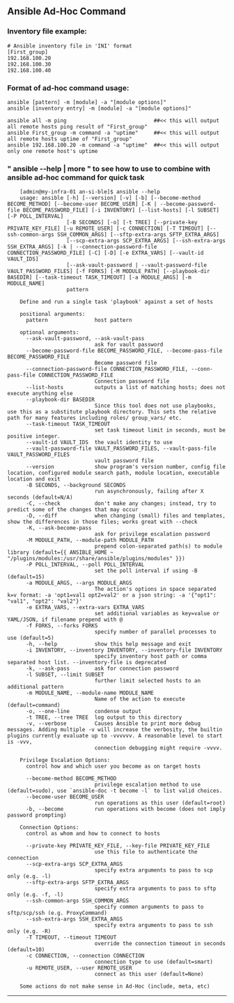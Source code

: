 ## Ansible Ad-Hoc Command

### Inventory file example:

	# Ansible inventory file in 'INI' format
	[First_group]
	192.168.100.20
 	192.168.100.30
 	192.168.100.40

### Format of ad-hoc command usage:
	ansible [pattern] -m [module] -a "[module options]"
 	ansible [inventory entry] -m [module] -a "[module options]"
  
	ansible all -m ping                            ##<< this will output all remote hosts ping result of "First_group"
 	ansible First_group -m command -a "uptime"     ##<< this will output all remote hosts uptime of "First_group"
  	ansible 192.168.100.20 -m command -a "uptime"  ##<< this will output only one remote host's uptime

###  " ansible --help | more " to see how to use to combine with ansible ad-hoc command for quick task
  
        [admin@my-infra-01 an-si-ble]$ ansible --help 
        usage: ansible [-h] [--version] [-v] [-b] [--become-method BECOME_METHOD] [--become-user BECOME_USER] [-K | --become-password-file BECOME_PASSWORD_FILE] [-i INVENTORY] [--list-hosts] [-l SUBSET] [-P POLL_INTERVAL]
                       [-B SECONDS] [-o] [-t TREE] [--private-key PRIVATE_KEY_FILE] [-u REMOTE_USER] [-c CONNECTION] [-T TIMEOUT] [--ssh-common-args SSH_COMMON_ARGS] [--sftp-extra-args SFTP_EXTRA_ARGS]
                       [--scp-extra-args SCP_EXTRA_ARGS] [--ssh-extra-args SSH_EXTRA_ARGS] [-k | --connection-password-file CONNECTION_PASSWORD_FILE] [-C] [-D] [-e EXTRA_VARS] [--vault-id VAULT_IDS]
                       [--ask-vault-password | --vault-password-file VAULT_PASSWORD_FILES] [-f FORKS] [-M MODULE_PATH] [--playbook-dir BASEDIR] [--task-timeout TASK_TIMEOUT] [-a MODULE_ARGS] [-m MODULE_NAME]
                       pattern
        
        Define and run a single task 'playbook' against a set of hosts
        
        positional arguments:
          pattern               host pattern
        
        optional arguments:
          --ask-vault-password, --ask-vault-pass
                                ask for vault password
          --become-password-file BECOME_PASSWORD_FILE, --become-pass-file BECOME_PASSWORD_FILE
                                Become password file
          --connection-password-file CONNECTION_PASSWORD_FILE, --conn-pass-file CONNECTION_PASSWORD_FILE
                                Connection password file
          --list-hosts          outputs a list of matching hosts; does not execute anything else
          --playbook-dir BASEDIR
                                Since this tool does not use playbooks, use this as a substitute playbook directory. This sets the relative path for many features including roles/ group_vars/ etc.
          --task-timeout TASK_TIMEOUT
                                set task timeout limit in seconds, must be positive integer.
          --vault-id VAULT_IDS  the vault identity to use
          --vault-password-file VAULT_PASSWORD_FILES, --vault-pass-file VAULT_PASSWORD_FILES
                                vault password file
          --version             show program's version number, config file location, configured module search path, module location, executable location and exit
          -B SECONDS, --background SECONDS
                                run asynchronously, failing after X seconds (default=N/A)
          -C, --check           don't make any changes; instead, try to predict some of the changes that may occur
          -D, --diff            when changing (small) files and templates, show the differences in those files; works great with --check
          -K, --ask-become-pass
                                ask for privilege escalation password
          -M MODULE_PATH, --module-path MODULE_PATH
                                prepend colon-separated path(s) to module library (default={{ ANSIBLE_HOME ~ "/plugins/modules:/usr/share/ansible/plugins/modules" }})
          -P POLL_INTERVAL, --poll POLL_INTERVAL
                                set the poll interval if using -B (default=15)
          -a MODULE_ARGS, --args MODULE_ARGS
                                The action's options in space separated k=v format: -a 'opt1=val1 opt2=val2' or a json string: -a '{"opt1": "val1", "opt2": "val2"}'
          -e EXTRA_VARS, --extra-vars EXTRA_VARS
                                set additional variables as key=value or YAML/JSON, if filename prepend with @
          -f FORKS, --forks FORKS
                                specify number of parallel processes to use (default=5)
          -h, --help            show this help message and exit
          -i INVENTORY, --inventory INVENTORY, --inventory-file INVENTORY
                                specify inventory host path or comma separated host list. --inventory-file is deprecated
          -k, --ask-pass        ask for connection password
          -l SUBSET, --limit SUBSET
                                further limit selected hosts to an additional pattern
          -m MODULE_NAME, --module-name MODULE_NAME
                                Name of the action to execute (default=command)
          -o, --one-line        condense output
          -t TREE, --tree TREE  log output to this directory
          -v, --verbose         Causes Ansible to print more debug messages. Adding multiple -v will increase the verbosity, the builtin plugins currently evaluate up to -vvvvvv. A reasonable level to start is -vvv,
                                connection debugging might require -vvvv.
        
        Privilege Escalation Options:
          control how and which user you become as on target hosts
        
          --become-method BECOME_METHOD
                                privilege escalation method to use (default=sudo), use `ansible-doc -t become -l` to list valid choices.
          --become-user BECOME_USER
                                run operations as this user (default=root)
          -b, --become          run operations with become (does not imply password prompting)
        
        Connection Options:
          control as whom and how to connect to hosts
        
          --private-key PRIVATE_KEY_FILE, --key-file PRIVATE_KEY_FILE
                                use this file to authenticate the connection
          --scp-extra-args SCP_EXTRA_ARGS
                                specify extra arguments to pass to scp only (e.g. -l)
          --sftp-extra-args SFTP_EXTRA_ARGS
                                specify extra arguments to pass to sftp only (e.g. -f, -l)
          --ssh-common-args SSH_COMMON_ARGS
                                specify common arguments to pass to sftp/scp/ssh (e.g. ProxyCommand)
          --ssh-extra-args SSH_EXTRA_ARGS
                                specify extra arguments to pass to ssh only (e.g. -R)
          -T TIMEOUT, --timeout TIMEOUT
                                override the connection timeout in seconds (default=10)
          -c CONNECTION, --connection CONNECTION
                                connection type to use (default=smart)
          -u REMOTE_USER, --user REMOTE_USER
                                connect as this user (default=None)
        
        Some actions do not make sense in Ad-Hoc (include, meta, etc)
---
